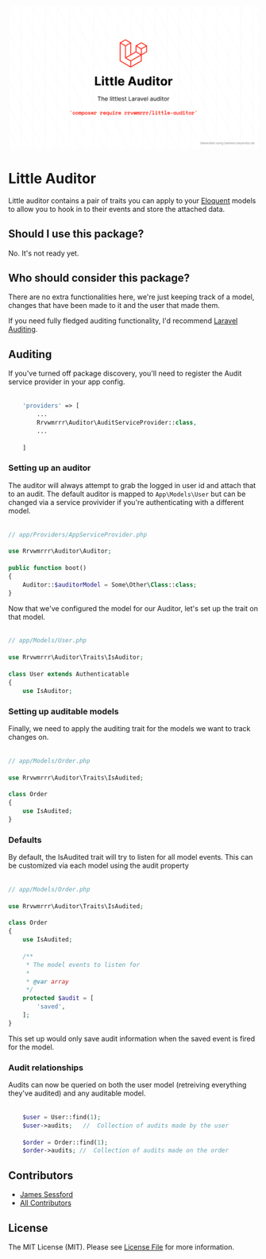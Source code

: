 ![Little Auditor - The littlest Laravel auditor](little-auditor-banner.png)

# Little Auditor

Little auditor contains a pair of traits you can apply to your [Eloquent](https://laravel.com/docs/8.x/eloquent) models to allow you to hook in to their events and store the attached data.

## Should I use this package?

No. It's not ready yet.

## Who should consider this package?

There are no extra functionalities here, we're just keeping track of a model, changes that have
been made to it and the user that made them.

If you need fully fledged auditing functionality, I'd recommend [Laravel Auditing](https://github.com/owen-it/laravel-auditing).

## Auditing

If you've turned off package discovery, you'll need to register the Audit service provider 
in your app config.

```php

    'providers' => [
        ...
        Rrvwmrrr\Auditor\AuditServiceProvider::class,
        ...

    ]

```

### Setting up an auditor

The auditor will always attempt to grab the logged in user id and attach that to an audit. 
The default auditor is mapped to `App\Models\User` but can be changed via a service 
provivider if you're authenticating with a different model.

```php

// app/Providers/AppServiceProvider.php

use Rrvwmrrr\Auditor\Auditor;

public function boot()
{
    Auditor::$auditorModel = Some\Other\Class::class;
}

```

Now that we've configured the model for our Auditor, let's set up the trait on that model.

```php

// app/Models/User.php

use Rrvwmrrr\Auditor\Traits\IsAuditor;

class User extends Authenticatable
{
    use IsAuditor;

```

### Setting up auditable models

Finally, we need to apply the auditing trait for the models we want to track changes on.

```php

// app/Models/Order.php

use Rrvwmrrr\Auditor\Traits\IsAudited;

class Order
{
    use IsAudited;
}

```

### Defaults

By default, the IsAudited trait will try to listen for all model events.
This can be customized via each model using the audit property

```php

// app/Models/Order.php

use Rrvwmrrr\Auditor\Traits\IsAudited;

class Order
{
    use IsAudited;

    /**
     * The model events to listen for
     *
     * @var array
     */
    protected $audit = [
        'saved',
    ];
}

```

This set up would only save audit information when the saved event is fired for the model.

### Audit relationships

Audits can now be queried on both the user model (retreiving everything they've audited)
and any auditable model.

```php

    $user = User::find(1);
    $user->audits;   //  Collection of audits made by the user

    $order = Order::find(1);
    $order->audits; //  Collection of audits made on the order

```

## Contributors

- [James Sessford](https://github.com/jamessessford)
- [All Contributors](../../contributors)

## License

The MIT License (MIT). Please see [License File](license.md) for more information.